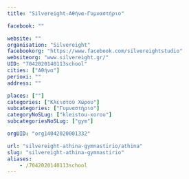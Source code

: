 ```yaml
---
title: "Silvereight-Αθήνα-Γυμναστήριο"

facebook: ""

website: ""
organisation: "Silvereight"
facebookorg: "https://www.facebook.com/silvereightstudio"
websiteorg: "www.silvereight.gr/"
UID: "7042020140113school"
cities: ["Αθήνα"]
perioxi: ""
address: ""

places: [""]
categories: ["Κλειστού Χώρου"]
subcategories: ["Γυμναστήριο"]
categoryNoSLug: ["kleistou-xorou"]
subcategoriesNoSLug: ["gym"]

orgUID: "org14042020001332"

url: "silvereight-athina-gymnastirio/athina"
slug: "silvereight-athina-gymnastirio"
aliases:
    - /7042020140113school
---
```





